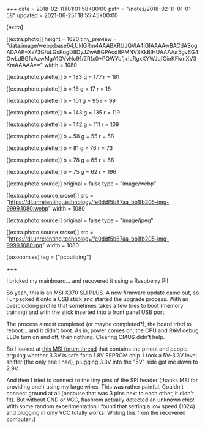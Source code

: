 +++
date = 2018-02-11T01:01:58+00:00
path = "/notes/2018-02-11-01-01-58"
updated = 2021-06-25T18:55:45+00:00

[extra]

[[extra.photo]]
height = 1620
tiny_preview = "data:image/webp;base64,UklGRm4AAABXRUJQVlA4IGIAAAAwBACdASogADAAP+Xs73G/uLGsKqgD8DyJZwABGPAcd8PMNVSXkBIHUAAA/ur5gv6G4GwLdBGfxAzwMgA1QVvNc91/ZRfx0+PQWYcfj+ldRgxXYWJqfOinKFkmXV3KmAAAAA=="
width = 1080

[[extra.photo.palette]]
b = 183
g = 177
r = 181

[[extra.photo.palette]]
b = 18
g = 17
r = 18

[[extra.photo.palette]]
b = 101
g = 95
r = 99

[[extra.photo.palette]]
b = 143
g = 135
r = 119

[[extra.photo.palette]]
b = 142
g = 111
r = 109

[[extra.photo.palette]]
b = 58
g = 55
r = 58

[[extra.photo.palette]]
b = 81
g = 76
r = 73

[[extra.photo.palette]]
b = 78
g = 65
r = 68

[[extra.photo.palette]]
b = 75
g = 62
r = 196

[[extra.photo.source]]
original = false
type = "image/webp"

[[extra.photo.source.srcset]]
src = "https://dl.unrelenting.technology/fe0ddf5b87aa_bb1fb205-img-9999.1080.webp"
width = 1080

[[extra.photo.source]]
original = false
type = "image/jpeg"

[[extra.photo.source.srcset]]
src = "https://dl.unrelenting.technology/fe0ddf5b87aa_bb1fb205-img-9999.1080.jpg"
width = 1080

[taxonomies]
tag = ["pcbuilding"]

+++

I bricked my mainboard… and recovered it using a Raspberry Pi!

So yeah, this is an MSI X370 SLI PLUS. A new firmware update came out, so I unpacked it onto a USB stick and started the upgrade process.
With an overclocking profile that sometimes takes a few tries to boot (memory training) and with the stick inserted into a front panel USB port.

The process almost completed (or maybe completed?), the board tried to reboot… and it didn't boot.
As in, power comes on, the CPU and RAM debug LEDs turn on and off, then nothing.
Clearing CMOS didn't help.

So I looked at [this MSI forum thread](https://forum-en.msi.com/index.php?topic=289550.0) that contains the pinout and people arguing whether 3.3V is safe for a 1.8V EEPROM chip.
I took a 5V-3.3V level shifter (the only one I had), plugging 3.3V into the "5V" side got me down to 2.9V.

And then I tried to connect to the tiny pins of the SPI header (thanks MSI for providing one!) using my large wires. This was rather painful.
Couldn't connect ground at all (because that was 3 pins next to each other, it didn't fit).
But without GND or VCC, flashrom actually detected an unknown chip!
With some random experimentation I found that setting a low speed (1024) and plugging in only VCC totally works! Writing this from the recovered computer :)
